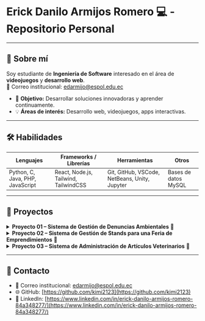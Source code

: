 # Erick Danilo Armijos Romero 💻 - Repositorio Personal

---

## 🌟 Sobre mí
Soy estudiante de **Ingeniería de Software** interesado en el área de **videojuegos** y **desarrollo web**.  
📧 Correo institucional: edarmijo@espol.edu.ec  

- 🎯 **Objetivo:** Desarrollar soluciones innovadoras y aprender continuamente.  
- 💡 **Áreas de interés:** Desarrollo web, videojuegos, apps interactivas.

---

## 🛠 Habilidades
| Lenguajes | Frameworks / Librerías | Herramientas | Otros |
|-----------|----------------------|-------------|-------|
| Python, C, Java, PHP, JavaScript | React, Node.js, Tailwind, TailwindCSS | Git, GitHub, VSCode, NetBeans, Unity, Jupyter | Bases de datos MySQL |

---

## 📂 Proyectos

<details>
<summary><strong>Proyecto 01 – Sistema de Gestión de Denuncias Ambientales</strong> 🔗</summary>

- **Estado:** Finalizado  
- **Tecnologías:** React, Node.js, PHP, TailwindCSS  
- **Descripción:** Desarrollo de una plataforma web intuitiva que permite a los ciudadanos reportar denuncias ambientales en tiempo real, promoviendo la participación ciudadana en la protección del medio ambiente.  
- **Repositorio:** [GitHub](https://github.com/kimi2123/ecoAlerta)  

**Evidencias:**  
![Captura 1](capturas/proyectoEcoAlerta1.jpg)  
![Captura 2](capturas/ProyectoEcoAlerta2.jpg)  

</details>

<details>
<summary><strong>Proyecto 02 – Sistema de Gestión de Stands para una Feria de Emprendimientos</strong> 🔗</summary>

- **Estado:** Finalizado  
- **Tecnologías:** Java, JavaFX  
- **Descripción:** Aplicación de escritorio que administra la participación de emprendedores en una feria. Permite registrar emprendedores, asignar stands, gestionar auspiciantes y secciones de la feria, así como vincular redes sociales a los participantes.  
- **Repositorio:** [GitHub](https://github.com/Ricardo24A/POO-P3-G07)  

**Evidencias:**  
![Captura 1](capturas/proyectoFeria1.jpg)  
![Captura 2](capturas/proyectoFeria2.jpg)  
![Captura 3](capturas/ProyectoFeria3.jpg)  

</details>

<details>
<summary><strong>Proyecto 03 – Sistema de Administración de Artículos Veterinarios</strong> 🔗</summary>

- **Estado:** Finalizado  
- **Tecnologías:** Java (Swing), MySQL  
- **Descripción:** Aplicación de escritorio que gestiona artículos y procesos de una veterinaria. Incluye módulos para administrar distribuidores, productos, pedidos y facturas, con formularios de registro y consulta.  
- **Base de datos:** MySQL utilizada para almacenar información de clientes, productos, pedidos y facturas.  
- **Repositorio:** [GitHub](https://github.com/kimi2123/ProyectoSistemasDeBasesDeDatos)  

**Evidencias:**  
![Captura 1](capturas/ProyectoGestion1.jpg)  
![Captura 2](capturas/ProyectoGestion2.jpg)  

</details>

---

## 🔗 Contacto
- 📧 Correo institucional: edarmijo@espol.edu.ec  
- 🌐 GitHub: [https://github.com/kimi2123](https://github.com/kimi2123) 
- 💼 LinkedIn: [https://www.linkedin.com/in/erick-danilo-armijos-romero-84a348277/](https://www.linkedin.com/in/erick-danilo-armijos-romero-84a348277/)
